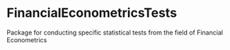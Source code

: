 # FinancialEconometricsTests

Package for conducting specific statistical tests from the field of Financial Econometrics


